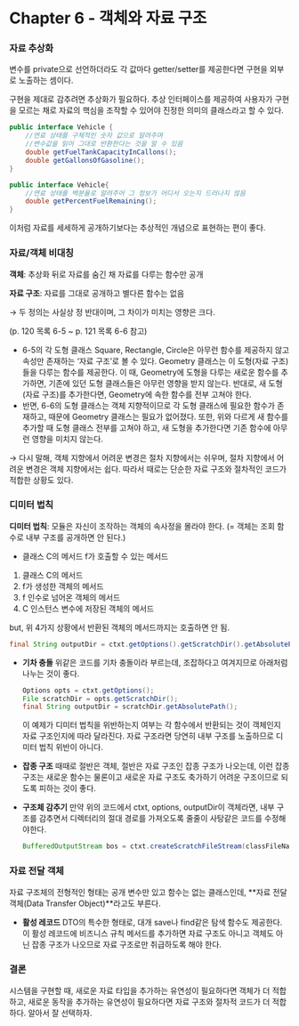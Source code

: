 # Chapter 6 - 객체와 자료 구조

### 자료 추상화

 변수를 private으로 선언하더라도 각 값마다 getter/setter를 제공한다면 구현을 외부로 노출하는 셈이다.

 구현을 제대로 감추려면 추상화가 필요하다. 추상 인터페이스를 제공하여 사용자가 구현을 모르는 채로 자료의 핵심을 조작할 수 있어야 진정한 의미의 클래스라고 할 수 있다.

```java
public interface Vehicle {
	//연료 상태를 구체적인 숫자 값으로 알려주며 
	//변수값을 읽어 그대로 반환한다는 것을 알 수 있음
	double getFuelTankCapacityInCallons();
	double getGallonsOfGasoline();
}

public interface Vehicle{
	//연료 상태를 백분율로 알려주어 그 정보가 어디서 오는지 드러나지 않음
	double getPercentFuelRemaining();
}
```

 이처럼 자료를 세세하게 공개하기보다는 추상적인 개념으로 표현하는 편이 좋다.

### 자료/객체 비대칭

**객체**: 추상화 뒤로 자료를 숨긴 채 자료를 다루는 함수만 공개

**자료 구조**: 자료를 그대로 공개하고 별다른 함수는 없음

→ 두 정의는 사실상 정 반대이며, 그 차이가 미치는 영향은 크다.

(p. 120 목록 6-5 ~ p. 121 목록 6-6 참고)

- 6-5의 각 도형 클래스 Square, Rectangle, Circle은 아무런 함수를 제공하지 않고 속성만 존재하는 ‘자료 구조’로 볼 수 있다. Geometry 클래스는 이 도형(자료 구조)들을 다루는 함수를 제공한다.
 이 때, Geometry에 도형을 다루는 새로운 함수를 추가하면, 기존에 있던 도형 클래스들은 아무런 영향을 받지 않는다. 반대로, 새 도형(자료 구조)를 추가한다면, Geometry에 속한 함수를 전부 고쳐야 한다.
- 반면, 6-6의 도형 클래스는 객체 지향적이므로 각 도형 클래스에 필요한 함수가 존재하고, 때문에 Geometry 클래스는 필요가 없어졌다.
 또한, 위와 다르게 새 함수를 추가할 때 도형 클래스 전부를 고쳐야 하고, 새 도형을 추가한다면 기존 함수에 아무런 영향을 미치지 않는다.

→ 다시 말해, 객체 지향에서 어려운 변경은 절차 지향에서는 쉬우며, 절차 지향에서 어려운 변경은 객체 지향에서는 쉽다. 따라서 때로는 단순한 자료 구조와 절차적인 코드가 적합한 상황도 있다.

### 디미터 법칙

 **디미터 법칙**: 모듈은 자신이 조작하는 객체의 속사정을 몰라야 한다. (= 객체는 조회 함수로 내부 구조를 공개하면 안 된다.)

 + 클래스 C의 메서드 f가 호출할 수 있는 메서드

1. 클래스 C의 메서드
2. f가 생성한 객체의 메서드
3. f 인수로 넘어온 객체의 메서드
4. C 인스턴스 변수에 저장된 객체의 메서드

 but, 위 4가지 상황에서 반환된 객체의 메서드까지는 호출하면 안 됨.

```java
final String outputDir = ctxt.getOptions().getScratchDir().getAbsolutePath();
```

- **기차 충돌**
 위같은 코드를 기차 충돌이라 부르는데, 조잡하다고 여겨지므로 아래처럼 나누는 것이 좋다.
    
    ```java
    Options opts = ctxt.getOptions();
    File scratchDir = opts.getScratchDir();
    final String outputDir = scratchDir.getAbsolutePath();
    ```
    
     이 예제가 디미터 법칙을 위반하는지 여부는 각 함수에서 반환되는 것이 객체인지 자료 구조인지에 따라 달라진다. 자료 구조라면 당연히 내부 구조를 노출하므로 디미터 법칙 위반이 아니다.
    
- **잡종 구조**
 때때로 절반은 객체, 절반은 자료 구조인 잡종 구조가 나오는데, 이런 잡종 구조는 새로운 함수는 물론이고 새로운 자료 구조도 축가하기 어려운 구조이므로 되도록 피하는 것이 좋다.
- **구조체 감추기**
 만약 위의 코드에서 ctxt, options, outputDir이 객체라면, 내부 구조를 감추면서 디렉터리의 절대 경로를 가져오도록 줄줄이 사탕같은 코드를 수정해야한다.
    
    ```java
    BufferedOutputStream bos = ctxt.createScratchFileStream(classFileName);
    ```
    

### 자료 전달 객체

 자료 구조체의 전형적인 형태는 공개 변수만 있고 함수는 없는 클래스인데, **자료 전달 객체(Data Transfer Object)**라고도 부른다.

- **활성 레코드**
 DTO의 특수한 형태로, 대개 save나 find같은 탐색 함수도 제공한다. 이 활성 레코드에 비즈니스 규칙 메서드를 추가하면 자료 구조도 아니고 객체도 아닌 잡종 구조가 나오므로 자료 구조로만 취급하도록 해야 한다.

### 결론

 시스템을 구현할 때, 새로운 자료 타입을 추가하는 유연성이 필요하다면 객체가 더 적합하고, 새로운 동작을 추가하는 유연성이 필요하다면 자료 구조와 절차적 코드가 더 적합하다. 알아서 잘 선택하자.